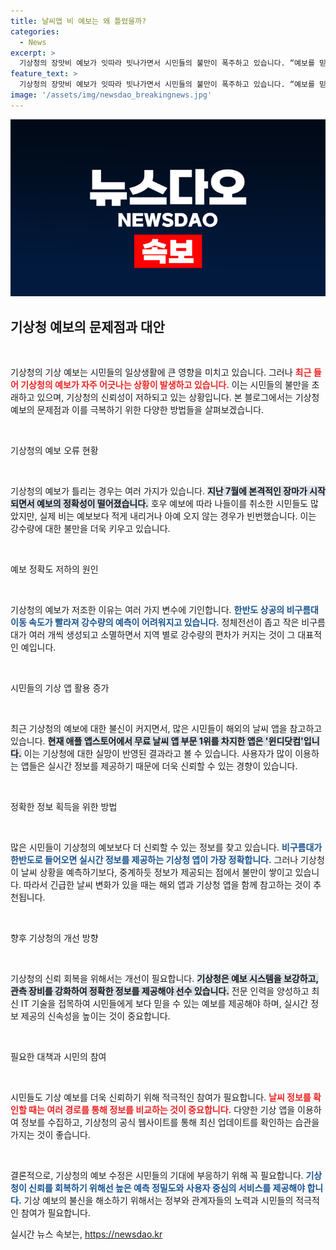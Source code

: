 ```yaml
---
title: 날씨앱 비 예보는 왜 틀렸을까?
categories:
  - News
excerpt: >
  기상청의 장맛비 예보가 잇따라 빗나가면서 시민들의 불만이 폭주하고 있습니다. “예보를 믿을 수 없다”는 목소리가 커지고, 해외 날씨 앱 사용자가 급증하는 현실. 비구름의 변동성과 기상청의 불확실한 예측이 여름철 나들이 계획에 악영향을 미치고 있습니다.
feature_text: >
  기상청의 장맛비 예보가 잇따라 빗나가면서 시민들의 불만이 폭주하고 있습니다. “예보를 믿을 수 없다”는 목소리가 커지고, 해외 날씨 앱 사용자가 급증하는 현실. 비구름의 변동성과 기상청의 불확실한 예측이 여름철 나들이 계획에 악영향을 미치고 있습니다.
image: '/assets/img/newsdao_breakingnews.jpg'
---
```


<p><img src="/assets/img/newsdao_breakingnews.jpg" alt="ranknews 속보" /></p>

<h2 data-ke-size="size26">기상청 예보의 문제점과 대안</h2>

<p data-ke-size="size16">&nbsp;</p>

<p>기상청의 기상 예보는 시민들의 일상생활에 큰 영향을 미치고 있습니다. 그러나 <b><span style="color: #ee2323;">최근 들어 기상청의 예보가 자주 어긋나는 상황이 발생하고 있습니다.</span></b> 이는 시민들의 불만을 초래하고 있으며, 기상청의 신뢰성이 저하되고 있는 상황입니다. 본 블로그에서는 기상청 예보의 문제점과 이를 극복하기 위한 다양한 방법들을 살펴보겠습니다.</p>

<p data-ke-size="size16">&nbsp;</p>

<p>기상청의 예보 오류 현황</p>

<p data-ke-size="size16">&nbsp;</p>

<p>기상청의 예보가 틀리는 경우는 여러 가지가 있습니다. <b><span style="background-color: #21538527;">지난 7월에 본격적인 장마가 시작되면서 예보의 정확성이 떨어졌습니다.</span></b> 호우 예보에 따라 나들이를 취소한 시민들도 많았지만, 실제 비는 예보보다 적게 내리거나 아예 오지 않는 경우가 빈번했습니다. 이는 강수량에 대한 불만을 더욱 키우고 있습니다.</p>

<p data-ke-size="size16">&nbsp;</p>

<p>예보 정확도 저하의 원인</p>

<p data-ke-size="size16">&nbsp;</p>

<p>기상청의 예보가 저조한 이유는 여러 가지 변수에 기인합니다. <b><span style="color: #1a5490;">한반도 상공의 비구름대 이동 속도가 빨라져 강수량의 예측이 어려워지고 있습니다.</span></b> 정체전선이 좁고 작은 비구름대가 여러 개씩 생성되고 소멸하면서 지역 별로 강수량의 편차가 커지는 것이 그 대표적인 예입니다.</p>

<p data-ke-size="size16">&nbsp;</p>

<p>시민들의 기상 앱 활용 증가</p>

<p data-ke-size="size16">&nbsp;</p>

<p>최근 기상청의 예보에 대한 불신이 커지면서, 많은 시민들이 해외의 날씨 앱을 참고하고 있습니다. <b><span style="background-color: #21538527;">현재 애플 앱스토어에서 무료 날씨 앱 부문 1위를 차지한 앱은 '윈디닷컴'입니다.</span></b> 이는 기상청에 대한 실망이 반영된 결과라고 볼 수 있습니다. 사용자가 많이 이용하는 앱들은 실시간 정보를 제공하기 때문에 더욱 신뢰할 수 있는 경향이 있습니다.</p>

<p data-ke-size="size16">&nbsp;</p>

<p>정확한 정보 획득을 위한 방법</p>

<p data-ke-size="size16">&nbsp;</p>

<p>많은 시민들이 기상청의 예보보다 더 신뢰할 수 있는 정보를 찾고 있습니다. <b><span style="color: #1a5490;">비구름대가 한반도로 들어오면 실시간 정보를 제공하는 기상청 앱이 가장 정확합니다.</span></b> 그러나 기상청이 날씨 상황을 예측하기보다, 중계하듯 정보가 제공되는 점에서 불만이 쌓이고 있습니다. 따라서 긴급한 날씨 변화가 있을 때는 해외 앱과 기상청 앱을 함께 참고하는 것이 추천됩니다.</p>

<p data-ke-size="size16">&nbsp;</p>

<p>향후 기상청의 개선 방향</p>

<p data-ke-size="size16">&nbsp;</p>

<p>기상청의 신뢰 회복을 위해서는 개선이 필요합니다. <b><span style="background-color: #21538527;">기상청은 예보 시스템을 보강하고, 관측 장비를 강화하여 정확한 정보를 제공해야 선수 있습니다.</span></b> 전문 인력을 양성하고 최신 IT 기술을 접목하여 시민들에게 보다 믿을 수 있는 예보를 제공해야 하며, 실시간 정보 제공의 신속성을 높이는 것이 중요합니다.</p>

<p data-ke-size="size16">&nbsp;</p>

<p>필요한 대책과 시민의 참여</p>

<p data-ke-size="size16">&nbsp;</p>

<p>시민들도 기상 예보를 더욱 신뢰하기 위해 적극적인 참여가 필요합니다. <b><span style="color: #ee2323;">날씨 정보를 확인할 때는 여러 경로를 통해 정보를 비교하는 것이 중요합니다.</span></b> 다양한 기상 앱을 이용하여 정보를 수집하고, 기상청의 공식 웹사이트를 통해 최신 업데이트를 확인하는 습관을 가지는 것이 좋습니다.</p>

<p data-ke-size="size16">&nbsp;</p>

<p>결론적으로, 기상청의 예보 수정은 시민들의 기대에 부응하기 위해 꼭 필요합니다. <b><span style="color: #1a5490;">기상청이 신뢰를 회복하기 위해선 높은 예측 정밀도와 사용자 중심의 서비스를 제공해야 합니다.</span></b> 기상 예보의 불신을 해소하기 위해서는 정부와 관계자들의 노력과 시민들의 적극적인 참여가 필요합니다.</p>
실시간 뉴스 속보는, <a href="https://newsdao.kr" rel="dofollow">https://newsdao.kr</a>


